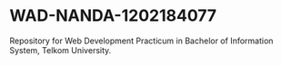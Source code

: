 # WAD-NANDA-1202184077
Repository for Web Development Practicum in Bachelor of Information System, Telkom University.
